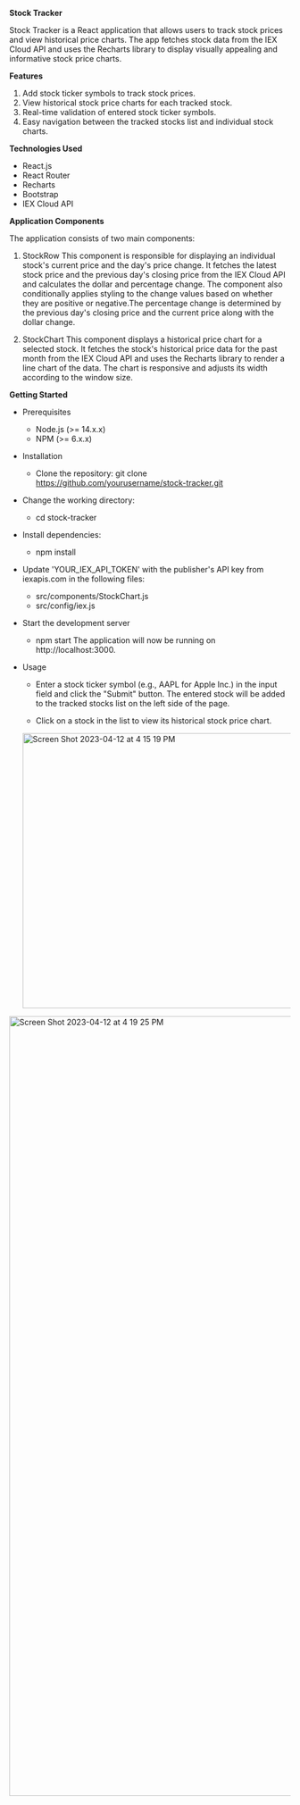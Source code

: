<b>Stock Tracker</b> 

Stock Tracker is a React application that allows users to track stock prices and view historical price charts. The app fetches stock data from the IEX Cloud API and uses the Recharts library to display visually appealing and informative stock price charts. 

<b> Features </b>
1. Add stock ticker symbols to track stock prices.
2. View historical stock price charts for each tracked stock.
3. Real-time validation of entered stock ticker symbols.
4. Easy navigation between the tracked stocks list and individual stock charts.

<b> Technologies Used </b>
* React.js 
* React Router
* Recharts
* Bootstrap
* IEX Cloud API

<b>Application Components</b>

The application consists of two main components:

1. StockRow
This component is responsible for displaying an individual stock's current price and the day's price change. It fetches the latest stock price and the previous day's closing price from the IEX Cloud API and calculates the dollar and percentage change. The component also conditionally applies styling to the change values based on whether they are positive or negative.The percentage change is determined by the previous day's closing price and the current price along with the dollar change. 

2. StockChart
This component displays a historical price chart for a selected stock. It fetches the stock's historical price data for the past month from the IEX Cloud API and uses the Recharts library to render a line chart of the data. The chart is responsive and adjusts its width according to the window size.

<b>Getting Started</b>

* Prerequisites
   - Node.js (>= 14.x.x)
    - NPM (>= 6.x.x)
    
* Installation
    - Clone the repository:
      git clone https://github.com/yourusername/stock-tracker.git
* Change the working directory:
    - cd stock-tracker

* Install dependencies:
    - npm install

* Update 'YOUR_IEX_API_TOKEN' with the publisher's API key from iexapis.com in the following files:
    - src/components/StockChart.js
    - src/config/iex.js

* Start the development server
    - npm start
      The application will now be running on http://localhost:3000.

* Usage
    - Enter a stock ticker symbol (e.g., AAPL for Apple Inc.) in the input field and click the "Submit" button. The entered stock will be added to the tracked stocks list on the left side of the page.

   - Click on a stock in the list to view its historical stock price chart.

    
    
    
  <img width="493" alt="Screen Shot 2023-04-12 at 4 15 19 PM" src="https://user-images.githubusercontent.com/105238029/231614844-4b9f7ba7-7c1f-4d97-96c0-68b08ae0d09e.png"> 


<img width="1397" alt="Screen Shot 2023-04-12 at 4 19 25 PM" src="https://user-images.githubusercontent.com/105238029/231614876-e4390fc2-a7a8-483c-8acb-7676f1535e0d.png">


    
